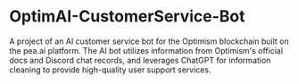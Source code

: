 # OptimAI-CustomerService-Bot
A project of an AI customer service bot for the Optimism blockchain built on the pea.ai platform. The AI bot utilizes information from Optimism's official docs and Discord chat records, and leverages ChatGPT for information cleaning to provide high-quality user support services.
